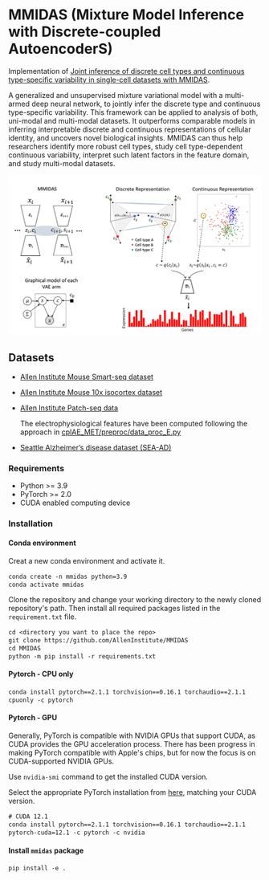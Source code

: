 # MMIDAS (Mixture Model Inference with Discrete-coupled AutoencoderS)

Implementation of [Joint inference of discrete cell types and continuous type-specific variability in single-cell datasets with MMIDAS](https://www.biorxiv.org/content/10.1101/2023.10.02.560574v1.abstract).

A generalized and unsupervised mixture variational model with a multi-armed deep neural network, to jointly infer the discrete type and continuous type-specific variability. This framework can be applied to analysis of both, uni-modal and multi-modal datasets. It outperforms comparable models in inferring interpretable discrete and continuous representations of cellular identity, and uncovers novel biological insights. MMIDAS can thus help researchers identify more robust cell types, study cell type-dependent continuous variability, interpret such latent factors in the feature domain, and study multi-modal datasets.

![](MMIDAS.png)
## Datasets
- [Allen Institute Mouse Smart-seq dataset](https://portal.brain-map.org/atlases-and-data/rnaseq/mouse-v1-and-alm-smart-seq)
- [Allen Institute Mouse 10x isocortex dataset](https://assets.nemoarchive.org/dat-jb2f34y)
- [Allen Institute Patch-seq data](https://dandiarchive.org/dandiset/000020/)

  The electrophysiological features have been computed following the approach in [cplAE_MET/preproc/data_proc_E.py](cplAE_MET/preproc/data_proc_E.py)
- [Seattle Alzheimer’s disease dataset (SEA-AD)](https://SEA-AD.org/)

### Requirements
- Python >= 3.9
- PyTorch >= 2.0
- CUDA enabled computing device

### Installation
#### Conda environment
Creat a new conda environment and activate it.
```
conda create -n mmidas python=3.9
conda activate mmidas
```
Clone the repository and change your working directory to the newly cloned repository's path. Then install all required packages listed in the ```requirement.txt``` file.
```
cd <directory you want to place the repo>
git clone https://github.com/AllenInstitute/MMIDAS
cd MMIDAS
python -m pip install -r requirements.txt
```
#### Pytorch - CPU only
```
conda install pytorch==2.1.1 torchvision==0.16.1 torchaudio==2.1.1 cpuonly -c pytorch
```

#### Pytorch - GPU
Generally, PyTorch is compatible with NVIDIA GPUs that support CUDA, as CUDA provides the GPU acceleration process. There has been progress in making PyTorch compatible with Apple's chips, but for now the focus is on CUDA-supported NVIDIA GPUs.

Use ```nvidia-smi``` command to get the installed CUDA version.

Select the appropriate PyTorch installation from [here](https://pytorch.org/get-started/previous-versions/), matching your CUDA version.

```
# CUDA 12.1
conda install pytorch==2.1.1 torchvision==0.16.1 torchaudio==2.1.1 pytorch-cuda=12.1 -c pytorch -c nvidia
```

#### Install ```mmidas``` package
```
pip install -e .    
```
